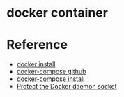 # docker container


# Reference
- [docker install](https://docs.docker.com/engine/installation/)
- [docker-compose github](https://github.com/docker/compose)
- [docker-compose install](https://github.com/docker/compose/releases/)
- [Protect the Docker daemon socket](https://docs.docker.com/engine/security/https/)
